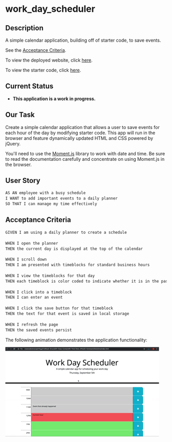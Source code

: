 # work_day_scheduler

## Description

A simple calendar application, building off of starter code, to save events.

See the [Acceptance Criteria](#acceptance-criteria).

To view the deployed website, click [here](https://box-o-water.github.io/work_day_scheduler/).

To view the starter code, click [here](https://github.com/box-o-water/work_day_scheduler/tree/1797e74d607d71223ffb5b6e5cca32d63991b370).

## Current Status

* **This application is a work in progress.** 

## Our Task

Create a simple calendar application that allows a user to save events for each hour of the day by modifying starter code. This app will run in the browser and feature dynamically updated HTML and CSS powered by jQuery.

You'll need to use the [Moment.js](https://momentjs.com/) library to work with date and time. Be sure to read the documentation carefully and concentrate on using Moment.js in the browser.

## User Story

```md
AS AN employee with a busy schedule
I WANT to add important events to a daily planner
SO THAT I can manage my time effectively
```

## Acceptance Criteria

```md
GIVEN I am using a daily planner to create a schedule

WHEN I open the planner
THEN the current day is displayed at the top of the calendar

WHEN I scroll down
THEN I am presented with timeblocks for standard business hours

WHEN I view the timeblocks for that day
THEN each timeblock is color coded to indicate whether it is in the past, present, or future

WHEN I click into a timeblock
THEN I can enter an event

WHEN I click the save button for that timeblock
THEN the text for that event is saved in local storage

WHEN I refresh the page
THEN the saved events persist
```

The following animation demonstrates the application functionality:

![A user clicks on slots on the color-coded calendar and edits the events.](/assets/images/05-third-party-apis-homework-demo.gif)
